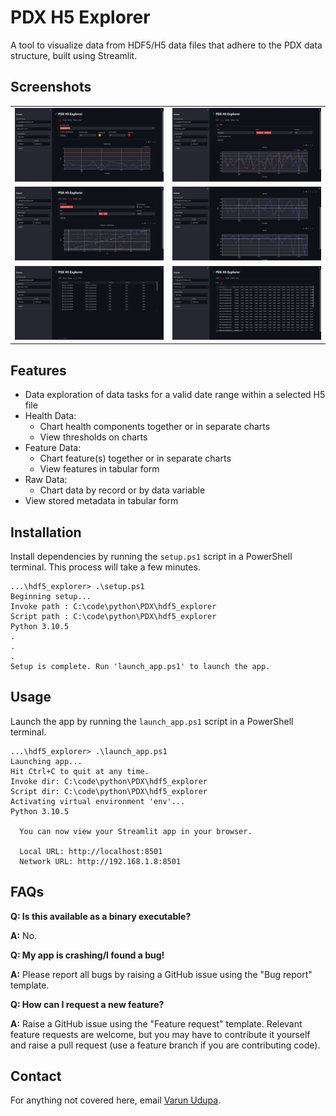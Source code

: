 # PDX H5 Explorer
A tool to visualize data from HDF5/H5 data files that adhere to the PDX data structure, built using Streamlit.

## Screenshots
|                                              |                                                     |
| :------------------------------------------: | :-------------------------------------------------: |
|  ![](./screenshots/h5explorer_health_1.png)  | ![](./screenshots/h5explorer_features_charts_1.png) |
| ![](./screenshots/h5explorer_rawdata_1.png)  | ![](./screenshots/h5explorer_features_charts_2.png) |
| ![](./screenshots/h5explorer_metadata_1.png) | ![](./screenshots/h5explorer_features_table_1.png)  |



## Features
- Data exploration of data tasks for a valid date range within a selected H5 file
- Health Data:
  - Chart health components together or in separate charts
  - View thresholds on charts
- Feature Data:
  - Chart feature(s) together or in separate charts
  - View features in tabular form
- Raw Data:
  - Chart data by record or by data variable
- View stored metadata in tabular form

## Installation
Install dependencies by running the `setup.ps1` script in a PowerShell terminal. This process will take a few minutes.

```shell
...\hdf5_explorer> .\setup.ps1
Beginning setup...
Invoke path : C:\code\python\PDX\hdf5_explorer
Script path : C:\code\python\PDX\hdf5_explorer
Python 3.10.5
.
.
.
Setup is complete. Run 'launch_app.ps1' to launch the app.
```

## Usage
Launch the app by running the `launch_app.ps1` script in a PowerShell terminal.

```shell
...\hdf5_explorer> .\launch_app.ps1
Launching app...
Hit Ctrl+C to quit at any time.
Invoke dir: C:\code\python\PDX\hdf5_explorer
Script dir: C:\code\python\PDX\hdf5_explorer
Activating virtual environment 'env'...
Python 3.10.5

  You can now view your Streamlit app in your browser.

  Local URL: http://localhost:8501
  Network URL: http://192.168.1.8:8501
```

## FAQs

**Q: Is this available as a binary executable?**

**A:** No.


**Q: My app is crashing/I found a bug!**

**A:** Please report all bugs by raising a GitHub issue using the "Bug report" template.


**Q: How can I request a new feature?**

**A:** Raise a GitHub issue using the "Feature request" template. Relevant feature requests are welcome, but you may have to contribute it yourself and raise a pull request (use a feature branch if you are contributing code).


## Contact
For anything not covered here, email [Varun Udupa](mailto:udupa@predictronics.com).


